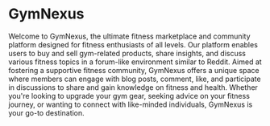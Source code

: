 # GymNexus

Welcome to GymNexus, the ultimate fitness marketplace and community platform designed for fitness enthusiasts of all levels. Our platform enables users to buy and sell gym-related products, share insights, and discuss various fitness topics in a forum-like environment similar to Reddit. Aimed at fostering a supportive fitness community, GymNexus offers a unique space where members can engage with blog posts, comment, like, and participate in discussions to share and gain knowledge on fitness and health. Whether you're looking to upgrade your gym gear, seeking advice on your fitness journey, or wanting to connect with like-minded individuals, GymNexus is your go-to destination.
